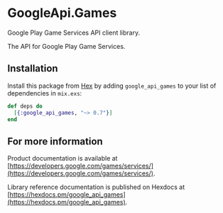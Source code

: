 # GoogleApi.Games

Google Play Game Services API client library.

The API for Google Play Game Services.

## Installation

Install this package from [Hex](https://hex.pm) by adding
`google_api_games` to your list of dependencies in `mix.exs`:

```elixir
def deps do
  [{:google_api_games, "~> 0.7"}]
end
```

## For more information

Product documentation is available at [https://developers.google.com/games/services/](https://developers.google.com/games/services/).

Library reference documentation is published on Hexdocs at
[https://hexdocs.pm/google_api_games](https://hexdocs.pm/google_api_games).
